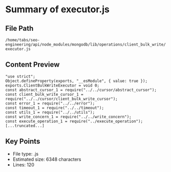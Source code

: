 # Summary of executor.js
  
## File Path
`/home/tabs/seo-engineering/api/node_modules/mongodb/lib/operations/client_bulk_write/executor.js`

## Content Preview
```
"use strict";
Object.defineProperty(exports, "__esModule", { value: true });
exports.ClientBulkWriteExecutor = void 0;
const abstract_cursor_1 = require("../../cursor/abstract_cursor");
const client_bulk_write_cursor_1 = require("../../cursor/client_bulk_write_cursor");
const error_1 = require("../../error");
const timeout_1 = require("../../timeout");
const utils_1 = require("../../utils");
const write_concern_1 = require("../../write_concern");
const execute_operation_1 = require("../execute_operation");
[...truncated...]
```

## Key Points
- File type: .js
- Estimated size: 6348 characters
- Lines: 120
